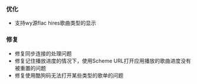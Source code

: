 
### 优化

- 支持wy源flac hires歌曲类型的显示

### 修复

- 修复同步连接的处理问题
- 修复记住播放进度的情况下，使用Scheme URL打开应用播放的歌曲进度没有被重置的问题
- 修复使用酷狗码无法打开某些类型的歌单的问题
